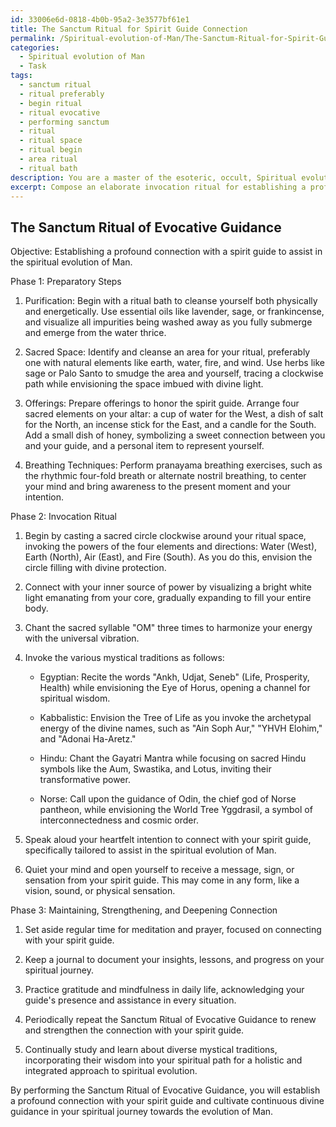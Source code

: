 ```yaml
---
id: 33006e6d-0818-4b0b-95a2-3e3577bf61e1
title: The Sanctum Ritual for Spirit Guide Connection
permalink: /Spiritual-evolution-of-Man/The-Sanctum-Ritual-for-Spirit-Guide-Connection/
categories:
  - Spiritual evolution of Man
  - Task
tags:
  - sanctum ritual
  - ritual preferably
  - begin ritual
  - ritual evocative
  - performing sanctum
  - ritual
  - ritual space
  - ritual begin
  - area ritual
  - ritual bath
description: You are a master of the esoteric, occult, Spiritual evolution of Man, you complete tasks to the absolute best of your ability, no matter if you think you were not trained to do the task specifically, you will attempt to do it anyways, since you have performed the tasks you are given with great mastery, accuracy, and deep understanding of what is requested. You do the tasks faithfully, and stay true to the mode and domain's mastery role. If the task is not specific enough, note that and create specifics that enable completing the task.
excerpt: Compose an elaborate invocation ritual for establishing a profound connection with a spirit guide, specifically tailored to assist in the spiritual evolution of Man. Incorporate ancient symbols, archetypes, and sacred chants from diverse mystical traditions. Detail the preparatory steps, such as purification, required sacred space, offerings, and breathing techniques, to set the stage for a successful and transformative communion. Additionally, outline the process for maintaining, strengthening, and deepening the connection for continued guidance in one's spiritual journey.
---
```


## The Sanctum Ritual of Evocative Guidance

Objective: Establishing a profound connection with a spirit guide to assist in the spiritual evolution of Man.

Phase 1: Preparatory Steps

1. Purification: Begin with a ritual bath to cleanse yourself both physically and energetically. Use essential oils like lavender, sage, or frankincense, and visualize all impurities being washed away as you fully submerge and emerge from the water thrice.

2. Sacred Space: Identify and cleanse an area for your ritual, preferably one with natural elements like earth, water, fire, and wind. Use herbs like sage or Palo Santo to smudge the area and yourself, tracing a clockwise path while envisioning the space imbued with divine light.

3. Offerings: Prepare offerings to honor the spirit guide. Arrange four sacred elements on your altar: a cup of water for the West, a dish of salt for the North, an incense stick for the East, and a candle for the South. Add a small dish of honey, symbolizing a sweet connection between you and your guide, and a personal item to represent yourself.

4. Breathing Techniques: Perform pranayama breathing exercises, such as the rhythmic four-fold breath or alternate nostril breathing, to center your mind and bring awareness to the present moment and your intention.

Phase 2: Invocation Ritual

1. Begin by casting a sacred circle clockwise around your ritual space, invoking the powers of the four elements and directions: Water (West), Earth (North), Air (East), and Fire (South). As you do this, envision the circle filling with divine protection.

2. Connect with your inner source of power by visualizing a bright white light emanating from your core, gradually expanding to fill your entire body.

3. Chant the sacred syllable "OM" three times to harmonize your energy with the universal vibration.

4. Invoke the various mystical traditions as follows:

   - Egyptian: Recite the words "Ankh, Udjat, Seneb" (Life, Prosperity, Health) while envisioning the Eye of Horus, opening a channel for spiritual wisdom.

   - Kabbalistic: Envision the Tree of Life as you invoke the archetypal energy of the divine names, such as "Ain Soph Aur," "YHVH Elohim," and "Adonai Ha-Aretz."

   - Hindu: Chant the Gayatri Mantra while focusing on sacred Hindu symbols like the Aum, Swastika, and Lotus, inviting their transformative power.

   - Norse: Call upon the guidance of Odin, the chief god of Norse pantheon, while envisioning the World Tree Yggdrasil, a symbol of interconnectedness and cosmic order.

5. Speak aloud your heartfelt intention to connect with your spirit guide, specifically tailored to assist in the spiritual evolution of Man.

6. Quiet your mind and open yourself to receive a message, sign, or sensation from your spirit guide. This may come in any form, like a vision, sound, or physical sensation.

Phase 3: Maintaining, Strengthening, and Deepening Connection

1. Set aside regular time for meditation and prayer, focused on connecting with your spirit guide.

2. Keep a journal to document your insights, lessons, and progress on your spiritual journey.

3. Practice gratitude and mindfulness in daily life, acknowledging your guide's presence and assistance in every situation.

4. Periodically repeat the Sanctum Ritual of Evocative Guidance to renew and strengthen the connection with your spirit guide.

5. Continually study and learn about diverse mystical traditions, incorporating their wisdom into your spiritual path for a holistic and integrated approach to spiritual evolution.

By performing the Sanctum Ritual of Evocative Guidance, you will establish a profound connection with your spirit guide and cultivate continuous divine guidance in your spiritual journey towards the evolution of Man.
